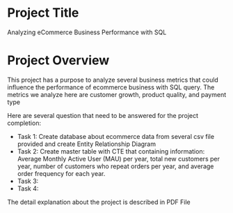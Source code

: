 # Project Title
Analyzing eCommerce Business Performance with SQL

# Project Overview
This project has a purpose to analyze several business metrics that could influence the performance of ecommerce business with SQL query. The metrics we analyze here are customer growth, product quality, and payment type  

Here are several question that need to be answered for the project completion:

- Task 1: Create database about ecommerce data from several csv file provided and create Entity Relationship Diagram
- Task 2: Create master table with CTE that containing information: Average Monthly Active User (MAU) per year, total new customers per year, number of customers who repeat orders per year, and average order frequency for each year.
- Task 3: 
- Task 4: 

The detail explanation about the project is described in PDF File
